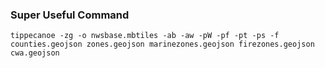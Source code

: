### Super Useful Command

```shell
tippecanoe -zg -o nwsbase.mbtiles -ab -aw -pW -pf -pt -ps -f counties.geojson zones.geojson marinezones.geojson firezones.geojson cwa.geojson
```
